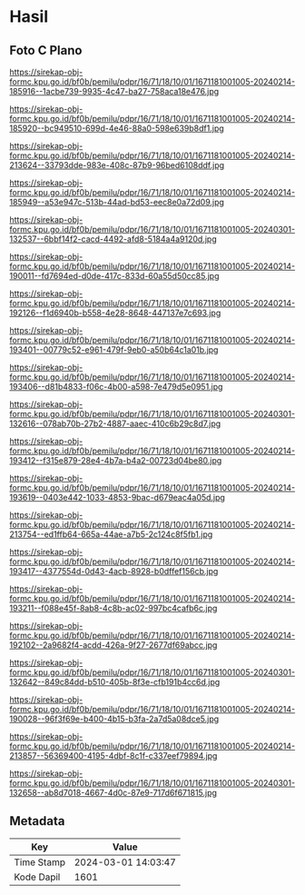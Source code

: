 # Hasil

## Foto C Plano

https://sirekap-obj-formc.kpu.go.id/bf0b/pemilu/pdpr/16/71/18/10/01/1671181001005-20240214-185916--1acbe739-9935-4c47-ba27-758aca18e476.jpg

https://sirekap-obj-formc.kpu.go.id/bf0b/pemilu/pdpr/16/71/18/10/01/1671181001005-20240214-185920--bc949510-699d-4e46-88a0-598e639b8df1.jpg

https://sirekap-obj-formc.kpu.go.id/bf0b/pemilu/pdpr/16/71/18/10/01/1671181001005-20240214-213624--33793dde-983e-408c-87b9-96bed6108ddf.jpg

https://sirekap-obj-formc.kpu.go.id/bf0b/pemilu/pdpr/16/71/18/10/01/1671181001005-20240214-185949--a53e947c-513b-44ad-bd53-eec8e0a72d09.jpg

https://sirekap-obj-formc.kpu.go.id/bf0b/pemilu/pdpr/16/71/18/10/01/1671181001005-20240301-132537--6bbf14f2-cacd-4492-afd8-5184a4a9120d.jpg

https://sirekap-obj-formc.kpu.go.id/bf0b/pemilu/pdpr/16/71/18/10/01/1671181001005-20240214-190011--fd7694ed-d0de-417c-833d-60a55d50cc85.jpg

https://sirekap-obj-formc.kpu.go.id/bf0b/pemilu/pdpr/16/71/18/10/01/1671181001005-20240214-192126--f1d6940b-b558-4e28-8648-447137e7c693.jpg

https://sirekap-obj-formc.kpu.go.id/bf0b/pemilu/pdpr/16/71/18/10/01/1671181001005-20240214-193401--00779c52-e961-479f-9eb0-a50b64c1a01b.jpg

https://sirekap-obj-formc.kpu.go.id/bf0b/pemilu/pdpr/16/71/18/10/01/1671181001005-20240214-193406--d81b4833-f06c-4b00-a598-7e479d5e0951.jpg

https://sirekap-obj-formc.kpu.go.id/bf0b/pemilu/pdpr/16/71/18/10/01/1671181001005-20240301-132616--078ab70b-27b2-4887-aaec-410c6b29c8d7.jpg

https://sirekap-obj-formc.kpu.go.id/bf0b/pemilu/pdpr/16/71/18/10/01/1671181001005-20240214-193412--f315e879-28e4-4b7a-b4a2-00723d04be80.jpg

https://sirekap-obj-formc.kpu.go.id/bf0b/pemilu/pdpr/16/71/18/10/01/1671181001005-20240214-193619--0403e442-1033-4853-9bac-d679eac4a05d.jpg

https://sirekap-obj-formc.kpu.go.id/bf0b/pemilu/pdpr/16/71/18/10/01/1671181001005-20240214-213754--ed1ffb64-665a-44ae-a7b5-2c124c8f5fb1.jpg

https://sirekap-obj-formc.kpu.go.id/bf0b/pemilu/pdpr/16/71/18/10/01/1671181001005-20240214-193417--4377554d-0d43-4acb-8928-b0dffef156cb.jpg

https://sirekap-obj-formc.kpu.go.id/bf0b/pemilu/pdpr/16/71/18/10/01/1671181001005-20240214-193211--f088e45f-8ab8-4c8b-ac02-997bc4cafb6c.jpg

https://sirekap-obj-formc.kpu.go.id/bf0b/pemilu/pdpr/16/71/18/10/01/1671181001005-20240214-192102--2a9682f4-acdd-426a-9f27-2677df69abcc.jpg

https://sirekap-obj-formc.kpu.go.id/bf0b/pemilu/pdpr/16/71/18/10/01/1671181001005-20240301-132642--849c84dd-b510-405b-8f3e-cfb191b4cc6d.jpg

https://sirekap-obj-formc.kpu.go.id/bf0b/pemilu/pdpr/16/71/18/10/01/1671181001005-20240214-190028--96f3f69e-b400-4b15-b3fa-2a7d5a08dce5.jpg

https://sirekap-obj-formc.kpu.go.id/bf0b/pemilu/pdpr/16/71/18/10/01/1671181001005-20240214-213857--56369400-4195-4dbf-8c1f-c337eef79894.jpg

https://sirekap-obj-formc.kpu.go.id/bf0b/pemilu/pdpr/16/71/18/10/01/1671181001005-20240301-132658--ab8d7018-4667-4d0c-87e9-717d6f671815.jpg


## Metadata

| Key        | Value               |
| ---------- | ------------------- |
| Time Stamp | 2024-03-01 14:03:47 |
| Kode Dapil | 1601                |



